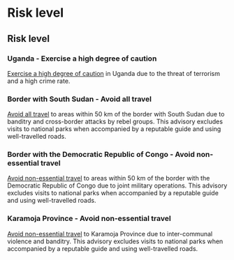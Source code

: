 # Risk level

## Risk level

### Uganda - Exercise a high degree of caution

[Exercise a high degree of caution](#levels "Risk Levels") in Uganda due to the threat of terrorism and a high crime rate.

### Border with South Sudan - Avoid all travel

[Avoid all travel](#levels "Risk Levels") to areas within 50 km of the border with South Sudan due to banditry and cross-border attacks by rebel groups. This advisory excludes visits to national parks when accompanied by a reputable guide and using well-travelled roads.

### Border with the Democratic Republic of Congo - Avoid non-essential travel

[Avoid non-essential travel](#levels "Risk Levels") to areas within 50 km of the border with the Democratic Republic of Congo due to joint military operations. This advisory excludes visits to national parks when accompanied by a reputable guide and using well-travelled roads.

### Karamoja Province - Avoid non-essential travel

[Avoid non-essential travel](#levels "Risk Levels") to Karamoja Province due to inter-communal violence and banditry. This advisory excludes visits to national parks when accompanied by a reputable guide and using well-travelled roads.